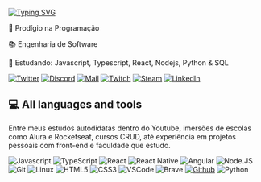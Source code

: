 [![Typing SVG](https://readme-typing-svg.herokuapp.com?color=FFD43D&lines=Wasley+aqui!+Prazer+em+conhece-lo(a)!+%E2%9A%A1)](https://git.io/typing-svg)<img alt="" title="Views" align="right" src="https://komarev.com/ghpvc/?username=wasleyfps&label=&style=flat-square&color=blueviolet" />

 <p>🔭 Prodígio na Programação</p>
 <p>📚 Engenharia de Software </p>
 <p>🌱 Estudando: Javascript, Typescript, React, Nodejs, Python & SQL </p>

[![Twitter](https://img.shields.io/badge/Twitter-black?style=flat-square&logo=twitter)](https://twitter.com/wasleyfps)
[![Discord](https://img.shields.io/badge/Discord-black?style=flat-square&logo=discord)](https://discordapp.com/users/305756890954989568)
[![Mail](https://img.shields.io/badge/Mail-black?style=flat-square&logo=gmail)](mailto://wasleyoliveiradecarvalho@gmail.com)
[![Twitch](https://img.shields.io/badge/Twitch-black?style=flat-square&logo=twitch&logoColor=9146FF)](https://www.twitch.tv/wasleyfps)
[![Steam](https://img.shields.io/badge/Steam-black?style=flat-square&logo=steam)](https://steamcommunity.com/id/wasleyfps)
[![LinkedIn](https://img.shields.io/badge/LinkedIn-black?style=flat-square&logo=linkedIn&logoColor=0073B1)](https://linkedin.com/in/wasleyfps)





## 💻 All languages and tools
Entre meus estudos autodidatas dentro do Youtube, imersões de escolas como Alura e Rocketseat, cursos CRUD, até experiência em projetos pessoais com front-end e faculdade que estudo.

![Javascript](https://img.shields.io/badge/Javascript-black?style=flat-square&logo=javascript)
![TypeScript](https://img.shields.io/badge/TypeScript-000?style=flat&logo=typescript)
![React](https://img.shields.io/badge/React-000?style=flat&logo=react)
![React Native](https://img.shields.io/badge/React-Native-000?style=flat&logo=React-Native)
![Angular](https://img.shields.io/badge/Angular-000?style=flat&logo=angular&logoColor=C3002F)
![Node.JS](https://img.shields.io/badge/Node-black?style=flat-square&logo=node.js)
![Git](https://img.shields.io/badge/Git-000?style=flat&logo=git)
![Linux](https://img.shields.io/badge/Linux-000?style=flat&logo=linux)
![HTML5](https://img.shields.io/badge/HTML5-black?style=flat-square&logo=html5&logoColor=E34F26)
![CSS3](https://img.shields.io/badge/CSS3-black?style=flat-square&logo=css3&logoColor=1572B6)
![VSCode](https://img.shields.io/badge/VSCode-black?style=flat-square&logo=visual-studio-code&logoColor=2D9EE9)
![Brave](https://img.shields.io/badge/Brave-black?style=flat-square&logo=brave) 
[![Github](https://img.shields.io/badge/Github-black?style=flat-square&logo=github)](https://github.com/wasleyfps)
![Python](https://img.shields.io/badge/Python-black?style=flat-square&logo=python&logoColor=1572B6) 


